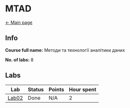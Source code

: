 # MTAD

[<- Main page](../../)

## Info

**Course full name:**  Методи та технології аналітики даних

**No. of labs:** 8

## Labs

Lab | Status | Points | Hour spent |
--- | --- | --- | ---
[Lab02](lab02/) | Done | N/A | 2 |


